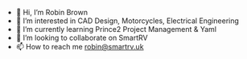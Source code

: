 - 👋 Hi, I’m Robin Brown
- 👀 I’m interested in CAD Design, Motorcycles, Electrical Engineering
- 🌱 I’m currently learning Prince2 Project Management & Yaml
- 💞️ I’m looking to collaborate on SmartRV 
- 📫 How to reach me robin@smartrv.uk

<!---
RoBro92/RoBro92 is a ✨ special ✨ repository because its `README.md` (this file) appears on your GitHub profile.
You can click the Preview link to take a look at your changes.
--->
